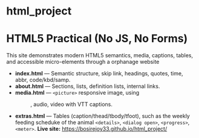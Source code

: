 # html_project
# HTML5 Practical (No JS, No Forms)
This site demonstrates modern HTML5 semantics, media,
captions, tables, and accessible micro-elements through a orphanage website
- **index.html** — Semantic structure, skip link, headings,
quotes, time, abbr, code/kbd/samp.
- **about.html** — Sections, lists, definition lists, internal
links.
- **media.html** — `<picture>` responsive image, using <figure>, audio, video
with VTT captions.
- **extras.html** — Tables (caption/thead/tbody/tfoot), such as the weekly feeding scheduke of the animal
`<details>`, `<dialog open>`, `<progress>`, `<meter>`.
**Live site:** https://bosirejoy33.github.io/html_project/
